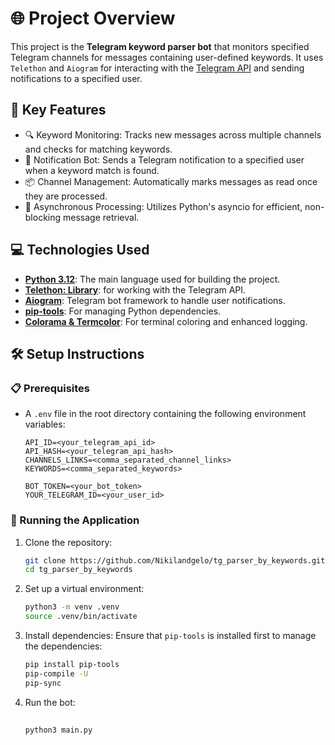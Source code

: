 # 🌐 Project Overview

This project is the **Telegram keyword parser bot** that monitors specified Telegram channels for messages containing user-defined keywords.
It uses `Telethon` and `Aiogram` for interacting with the [Telegram API](https://core.telegram.org/) and sending notifications to a specified user.

## 🚀 Key Features
- 🔍 Keyword Monitoring: Tracks new messages across multiple channels and checks for matching keywords.
- 💬 Notification Bot: Sends a Telegram notification to a specified user when a keyword match is found.
- 📦 Channel Management: Automatically marks messages as read once they are processed.
- 🐍 Asynchronous Processing: Utilizes Python's asyncio for efficient, non-blocking message retrieval.

## 💻 Technologies Used
- [**Python 3.12**](https://www.python.org/): The main language used for building the project.
- [**Telethon: Library**](https://docs.telethon.dev/en/stable/index.html): for working with the Telegram API.
- [**Aiogram**](https://docs.aiogram.dev/en/stable/index.html): Telegram bot framework to handle user notifications.
- [**pip-tools**](https://github.com/jazzband/pip-tools): For managing Python dependencies.
- [**Colorama & Termcolor**](https://github.com/tartley/colorama): For terminal coloring and enhanced logging.

## 🛠️ Setup Instructions

### 📋 Prerequisites
- A `.env` file in the root directory containing the following environment variables:
  
    ```env
    API_ID=<your_telegram_api_id>
    API_HASH=<your_telegram_api_hash>
    CHANNELS_LINKS=<comma_separated_channel_links>
    KEYWORDS=<comma_separated_keywords>

    BOT_TOKEN=<your_bot_token>
    YOUR_TELEGRAM_ID=<your_user_id>
    ```

### 🚀 Running the Application
1. Clone the repository:

    ```bash
    git clone https://github.com/Nikilandgelo/tg_parser_by_keywords.git
    cd tg_parser_by_keywords
    ```
2. Set up a virtual environment:

   ```bash
   python3 -m venv .venv
   source .venv/bin/activate
    ```
3. Install dependencies: Ensure that `pip-tools` is installed first to manage the dependencies:

   ```bash
   pip install pip-tools
   pip-compile -U
   pip-sync
    ```
4. Run the bot:

   ```bash
    
   python3 main.py
    
    ```
